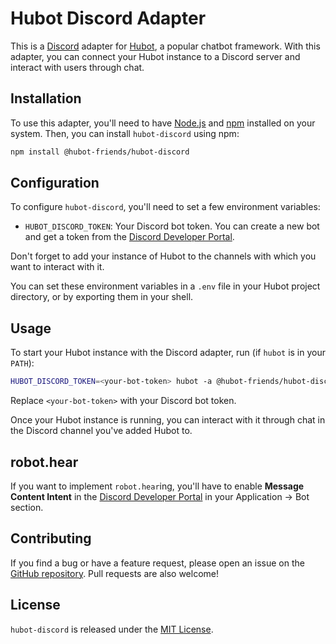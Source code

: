 # Hubot Discord Adapter

This is a [Discord](https://discord.com/developers/applications) adapter for [Hubot](https://github.com/hubotio/hubot/), a popular chatbot framework. With this adapter, you can connect your Hubot instance to a Discord server and interact with users through chat.

## Installation

To use this adapter, you'll need to have [Node.js](https://nodejs.org/) and [npm](https://www.npmjs.com/) installed on your system. Then, you can install `hubot-discord` using npm:

```sh
npm install @hubot-friends/hubot-discord
```


## Configuration

To configure `hubot-discord`, you'll need to set a few environment variables:

- `HUBOT_DISCORD_TOKEN`: Your Discord bot token. You can create a new bot and get a token from the [Discord Developer Portal](https://discord.com/developers/applications).

Don't forget to add your instance of Hubot to the channels with which you want to interact with it.

You can set these environment variables in a `.env` file in your Hubot project directory, or by exporting them in your shell.

## Usage

To start your Hubot instance with the Discord adapter, run (if `hubot` is in your `PATH`):

```sh
HUBOT_DISCORD_TOKEN=<your-bot-token> hubot -a @hubot-friends/hubot-discord -n jbot
```

Replace `<your-bot-token>` with your Discord bot token.

Once your Hubot instance is running, you can interact with it through chat in the Discord channel you've added Hubot to.

## robot.hear

If you want to implement `robot.hear`ing, you'll have to enable **Message Content Intent** in the [Discord Developer Portal](https://discord.com/developers) in your Application -> Bot section.


## Contributing

If you find a bug or have a feature request, please open an issue on the [GitHub repository](https://github.com/hubot-friends/hubot-discord). Pull requests are also welcome!

## License

`hubot-discord` is released under the [MIT License](https://opensource.org/licenses/MIT).